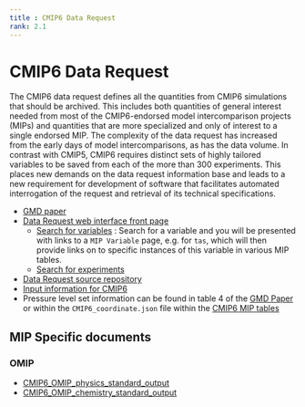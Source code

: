 ```yaml
---
title : CMIP6 Data Request
rank: 2.1
---
```


# CMIP6 Data Request

The CMIP6 data request defines all the quantities from CMIP6 simulations that should be archived. 
This includes both quantities of general interest needed from most of the CMIP6-endorsed model intercomparison projects (MIPs) and quantities that are more specialized and only of interest to a single endorsed MIP. 
The complexity of the data request has increased from the early days of model intercomparisons, as has the data volume. 
In contrast with CMIP5, CMIP6 requires distinct sets of highly tailored variables to be saved from each of the more than 300 experiments. 
This places new demands on the data request information base and leads to a new requirement for development of software that facilitates automated interrogation of the request and retrieval of its technical specifications. 

* [GMD paper](https://gmd.copernicus.org/articles/13/201/2020/)
* [Data Request web interface front page](http://clipc-services.ceda.ac.uk/dreq/index.html)
  * [Search for variables](http://clipc-services.ceda.ac.uk/dreq/mipVars.html) : Search for a variable and you will be presented with links to a `MIP Variable` page, e.g. for `tas`, which will then provide links on to specific instances of this variable in various MIP tables.
  * [Search for experiments](http://clipc-services.ceda.ac.uk/dreq/experiments.html)
* [Data Request source repository](http://proj.badc.rl.ac.uk/exarch/browser/CMIP6dreq)
* [Input information for CMIP6](http://proj.badc.rl.ac.uk/exarch/browser/CMIP6dreqbuild/trunk/inputs)
* Pressure level set information can be found in table 4 of the [GMD Paper](https://gmd.copernicus.org/articles/13/201/2020/#section4) or within the `CMIP6_coordinate.json` file within the [CMIP6 MIP tables](https://github.com/PCMDI/cmip6-cmor-tables/blob/master/Tables/CMIP6_coordinate.json)

## MIP Specific documents

### OMIP

* [CMIP6_OMIP_physics_standard_output](https://docs.google.com/spreadsheets/d/1M7KeHm1ZaSKClgf5O0L1-LZgWJJqaVlVTQ44jnZiT4A)
* [CMIP6_OMIP_chemistry_standard_output](https://docs.google.com/spreadsheets/d/1SfxHKASSwLbPM6xBDjZ6Y8oIxx9APLOlCG9G0lzIu7o)

